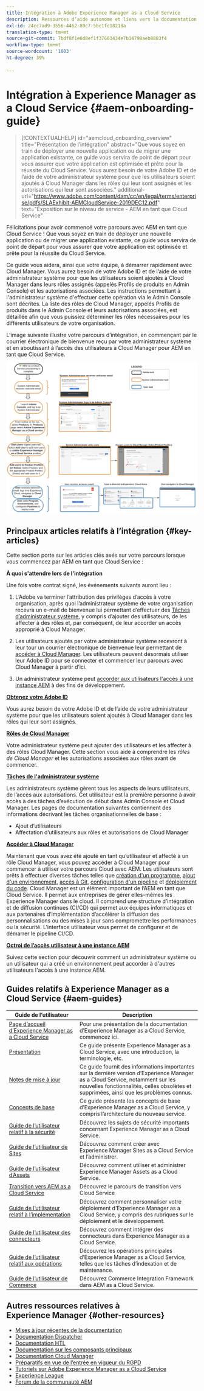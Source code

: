 ```yaml
---
title: Intégration à Adobe Experience Manager as a Cloud Service
description: Ressources d’aide autonome et liens vers la documentation concernant l’intégration à Adobe Experience Manager as a Cloud Service
exl-id: 24cc7ad9-3556-4462-89c7-5bc1fc18218a
translation-type: tm+mt
source-git-commit: 7bdf8f1e6d8ef1f37663434e7b14798aeb8883f4
workflow-type: tm+mt
source-wordcount: '1003'
ht-degree: 39%

---
```


# Intégration à Experience Manager as a Cloud Service {#aem-onboarding-guide}

>[!CONTEXTUALHELP]
>id="aemcloud_onboarding_overview"
>title="Présentation de l’intégration"
>abstract="Que vous soyez en train de déployer une nouvelle application ou de migrer une application existante, ce guide vous servira de point de départ pour vous assurer que votre application est optimisée et prête pour la réussite du Cloud Service. Vous aurez besoin de votre Adobe ID et de l’aide de votre administrateur système pour que les utilisateurs soient ajoutés à Cloud Manager dans les rôles qui leur sont assignés et les autorisations qui leur sont associées."
>additional-url="https://www.adobe.com/content/dam/cc/en/legal/terms/enterprise/pdfs/SLAExhibit-AEMCloudService-2019DEC12.pdf" text="Exposition sur le niveau de service - AEM en tant que Cloud Service"

Félicitations pour avoir commencé votre parcours avec AEM en tant que Cloud Service ! Que vous soyez en train de déployer une nouvelle application ou de migrer une application existante, ce guide vous servira de point de départ pour vous assurer que votre application est optimisée et prête pour la réussite du Cloud Service.

Ce guide vous aidera, ainsi que votre équipe, à démarrer rapidement avec Cloud Manager. Vous aurez besoin de votre Adobe ID et de l’aide de votre administrateur système pour que les utilisateurs soient ajoutés à Cloud Manager dans leurs rôles assignés (appelés Profils de produits en Admin Console) et les autorisations associées. Les instructions permettant à l&#39;administrateur système d&#39;effectuer cette opération via le Admin Console sont décrites. La liste des rôles de Cloud Manager, appelés Profils de produits dans le Admin Console et leurs autorisations associées, est détaillée afin que vous puissiez déterminer les rôles nécessaires pour les différents utilisateurs de votre organisation.

L’image suivante illustre votre parcours d’intégration, en commençant par le courrier électronique de bienvenue reçu par votre administrateur système et en aboutissant à l’accès des utilisateurs à Cloud Manager pour AEM en tant que Cloud Service.

![](/help/onboarding/what-is-required/assets/cust-journey.png)

## Principaux articles relatifs à l’intégration {#key-articles}

Cette section porte sur les articles clés axés sur votre parcours lorsque vous commencez par AEM en tant que Cloud Service :

**À quoi s&#39;attendre lors de l&#39;intégration**

Une fois votre contrat signé, les événements suivants auront lieu :

1. L’Adobe va terminer l’attribution des privilèges d’accès à votre organisation, après quoi l’administrateur système de votre organisation recevra un e-mail de bienvenue lui permettant d’effectuer des [Tâches d’administrateur système](/help/onboarding/what-is-required/add-users-assign-cm-roles.md), y compris d’ajouter des utilisateurs, de les affecter à des rôles et, par conséquent, de leur accorder un accès approprié à Cloud Manager.

1. Les utilisateurs ajoutés par votre administrateur système recevront à leur tour un courrier électronique de bienvenue leur permettant de [accéder à Cloud Manager](/help/onboarding/what-is-required/navigate-to-cloud-manager.md). Les utilisateurs peuvent désormais utiliser leur Adobe ID pour se connecter et commencer leur parcours avec Cloud Manager à partir d’ici.

1. Un administrateur système peut [accorder aux utilisateurs l&#39;accès à une instance AEM](/help/onboarding/what-is-required/accessing-aem-instance.md) à des fins de développement.

**[Obtenez votre Adobe ID](/help/onboarding/what-is-required/get-your-adobe-id.md)**

Vous aurez besoin de votre Adobe ID et de l’aide de votre administrateur système pour que les utilisateurs soient ajoutés à Cloud Manager dans les rôles qui leur sont assignés.

**[Rôles de Cloud Manager](/help/onboarding/what-is-required/user-roles-permissions.md)**

Votre administrateur système peut ajouter des utilisateurs et les affecter à des rôles Cloud Manager. Cette section vous aide à comprendre les *rôles de Cloud Manager* et les autorisations associées aux rôles avant de commencer.

**[Tâches de l&#39;administrateur système](/help/onboarding/what-is-required/add-users-assign-cm-roles.md)**

Les administrateurs système gèrent tous les aspects de leurs utilisateurs, de l’accès aux autorisations. Cet utilisateur est la première personne à avoir accès à des tâches d’exécution de début dans Admin Console et Cloud Manager.
Les pages de documentation suivantes contiennent des informations décrivant les tâches organisationnelles de base :

* Ajout d’utilisateurs
* Affectation d’utilisateurs aux rôles et autorisations de Cloud Manager

**[Accéder à Cloud Manager](/help/onboarding/what-is-required/navigate-to-cloud-manager.md)**

Maintenant que vous avez été ajouté en tant qu’utilisateur et affecté à un rôle Cloud Manager, vous pouvez accéder à Cloud Manager pour commencer à utiliser votre parcours Cloud avec AEM. Les utilisateurs sont prêts à effectuer diverses tâches telles que [création d&#39;un programme](/help/onboarding/getting-access-to-aem-in-cloud/understand-program-types.md), [ajout d&#39;un environnement](/help/implementing/cloud-manager/manage-environments.md), [accès à Git](/help/implementing/cloud-manager/accessing-git.md), [configuration d&#39;un pipeline](/help/implementing/cloud-manager/configure-pipeline.md) et [déploiement du code](/help/implementing/cloud-manager/deploy-code.md).
Cloud Manager est un élément important de l’AEM en tant que Cloud Service. Il permet aux entreprises de gérer elles-mêmes les Experience Manager dans le cloud. Il comprend une structure d’intégration et de diffusion continues (CI/CD) qui permet aux équipes informatiques et aux partenaires d’implémentation d’accélérer la diffusion des personnalisations ou des mises à jour sans compromettre les performances ou la sécurité. L&#39;interface utilisateur vous permet de configurer et de démarrer le pipeline CI/CD.

**[Octroi de l’accès utilisateur à une instance AEM](/help/onboarding/what-is-required/accessing-aem-instance.md)**

Suivez cette section pour découvrir comment un administrateur système ou un utilisateur qui a créé un environnement peut accorder à d&#39;autres utilisateurs l&#39;accès à une instance AEM.

## Guides relatifs à Experience Manager as a Cloud Service {#aem-guides}

| Guide de l’utilisateur | Description |
|---|---|
| [Page d’accueil d’Experience Manager as a Cloud Service](/help/landing/home.md) | Pour une présentation de la documentation d’Experience Manager as a Cloud Service, commencez ici. |
| [Présentation](/help/overview/home.md) | Ce guide présente Experience Manager as a Cloud Service, avec une introduction, la terminologie, etc. |
| [Notes de mise à jour](/help/release-notes/home.md) | Ce guide fournit des informations importantes sur la dernière version d’Experience Manager as a Cloud Service, notamment sur les nouvelles fonctionnalités, celles obsolètes et supprimées, ainsi que les problèmes connus. |
| [Concepts de base](/help/core-concepts/home.md) | Ce guide présente les concepts de base d’Experience Manager as a Cloud Service, y compris l’architecture du nouveau service. |
| [Guide de l’utilisateur relatif à la sécurité](/help/security/home.md) | Découvrez les sujets de sécurité importants concernant Experience Manager as a Cloud Service. |
| [Guide de l’utilisateur de Sites](/help/sites-cloud/home.md) | Découvrez comment créer avec Experience Manager Sites as a Cloud Service et l’administrer. |
| [Guide de l’utilisateur d’Assets](/help/assets/home.md) | Découvrez comment utiliser et administrer Experience Manager Assets as a Cloud Service. |
| [Transition vers AEM as a Cloud Service](/help/move-to-cloud-service/home.md) | Découvrez le parcours de transition vers Cloud Service |
| [Guide de l’utilisateur relatif à l’implémentation](/help/implementing/home.md) | Découvrez comment personnaliser votre déploiement d’Experience Manager as a Cloud Service, y compris des rubriques sur le déploiement et le développement. |
| [Guide de l’utilisateur des connecteurs](/help/connectors/home.md) | Découvrez comment intégrer des connecteurs dans Experience Manager as a Cloud Service. |
| [Guide de l’utilisateur relatif aux opérations](/help/operations/home.md) | Découvrez les opérations principales d’Experience Manager as a Cloud Service, telles que les tâches d’indexation et de maintenance. |
| [Guide de l’utilisateur de Commerce](/help/commerce-cloud/home.md) | Découvrez Commerce Integration Framework dans AEM as a Cloud Service. |

## Autres ressources relatives à Experience Manager {#other-resources}

* [Mises à jour récentes de la documentation](https://helpx.adobe.com/fr/experience-manager/documentation-updates.html#AEMasaCloudService)
* [Documentation Dispatcher](/help/implementing/dispatcher/overview.md)
* [Documentation HTL](https://docs.adobe.com/content/help/fr-FR/experience-manager-htl/using/overview.html)
* [Documentation sur les composants principaux](https://docs.adobe.com/content/help/fr-FR/experience-manager-core-components/using/introduction.html)
* [Documentation Cloud Manager](https://docs.adobe.com/content/help/fr-FR/experience-manager-cloud-service/onboarding/getting-access/cloud-service-programs/first-time-login.html)
* [Préparatifs en vue de l’entrée en vigueur du RGPD](/help/onboarding/data-privacy-and-protection-readiness/aem-readiness.md)
* [Tutoriels sur Adobe Experience Manager as a Cloud Service](https://docs.adobe.com/content/help/fr-FR/experience-manager-learn/cloud-service/overview.html)
* [Experience League](https://guided.adobe.com/?promoid=K42KVXHD&amp;mv=other#solutions/experience-manager)
* [Forum de la communauté AEM](https://forums.adobe.com/community/experience-cloud/marketing-cloud/experience-manager)
